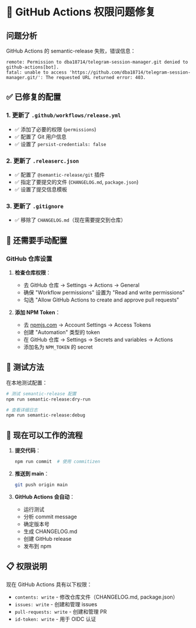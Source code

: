 # 🔧 GitHub Actions 权限问题修复

## 问题分析

GitHub Actions 的 semantic-release 失败，错误信息：
```
remote: Permission to dba18714/telegram-session-manager.git denied to github-actions[bot].
fatal: unable to access 'https://github.com/dba18714/telegram-session-manager.git/': The requested URL returned error: 403.
```

## ✅ 已修复的配置

### 1. 更新了 `.github/workflows/release.yml`
- ✅ 添加了必要的权限 (`permissions`)
- ✅ 配置了 Git 用户信息
- ✅ 设置了 `persist-credentials: false`

### 2. 更新了 `.releaserc.json`
- ✅ 配置了 `@semantic-release/git` 插件
- ✅ 指定了要提交的文件 (`CHANGELOG.md`, `package.json`)
- ✅ 设置了提交信息模板

### 3. 更新了 `.gitignore`
- ✅ 移除了 `CHANGELOG.md`（现在需要提交到仓库）

## 🚨 还需要手动配置

### GitHub 仓库设置

1. **检查仓库权限**：
   - 去 GitHub 仓库 → Settings → Actions → General
   - 确保 "Workflow permissions" 设置为 "Read and write permissions"
   - 勾选 "Allow GitHub Actions to create and approve pull requests"

2. **添加 NPM Token**：
   - 去 [npmjs.com](https://www.npmjs.com/) → Account Settings → Access Tokens
   - 创建 "Automation" 类型的 token
   - 在 GitHub 仓库 → Settings → Secrets and variables → Actions
   - 添加名为 `NPM_TOKEN` 的 secret

## 🧪 测试方法

在本地测试配置：
```bash
# 测试 semantic-release 配置
npm run semantic-release:dry-run

# 查看详细日志
npm run semantic-release:debug
```

## 🚀 现在可以工作的流程

1. **提交代码**：
   ```bash
   npm run commit  # 使用 commitizen
   ```

2. **推送到 main**：
   ```bash
   git push origin main
   ```

3. **GitHub Actions 会自动**：
   - 运行测试
   - 分析 commit message
   - 确定版本号
   - 生成 CHANGELOG.md
   - 创建 GitHub release
   - 发布到 npm

## 📋 权限说明

现在 GitHub Actions 具有以下权限：
- `contents: write` - 修改仓库文件（CHANGELOG.md, package.json）
- `issues: write` - 创建和管理 issues
- `pull-requests: write` - 创建和管理 PR
- `id-token: write` - 用于 OIDC 认证